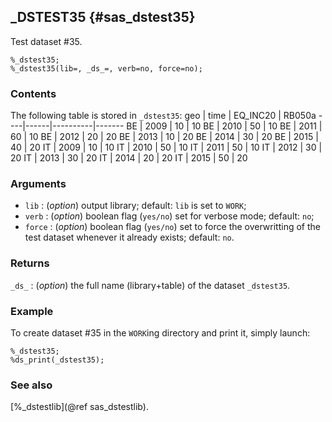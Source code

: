 ## _DSTEST35 {#sas_dstest35}
Test dataset #35.

	%_dstest35;
	%_dstest35(lib=, _ds_=, verb=no, force=no);

### Contents
The following table is stored in `_dstest35`:
geo | time | EQ_INC20 | RB050a
----|------|----------|-------
 BE | 2009 |    10    |   10 
 BE | 2010 |    50    |   10
 BE | 2011 |    60    |   10
 BE | 2012 |    20    |   20
 BE | 2013 |    10    |   20
 BE | 2014 |    30    |   20
 BE | 2015 |    40    |   20
 IT | 2009 |    10    |   10
 IT | 2010 |    50    |   10
 IT | 2011 |    50    |   10
 IT | 2012 |    30    |   20
 IT | 2013 |    30    |   20
 IT | 2014 |    20    |   20
 IT | 2015 |    50    |   20

### Arguments
* `lib` : (_option_) output library; default: `lib` is set to `WORK`;
* `verb` : (_option_) boolean flag (`yes/no`) set for verbose mode; default: `no`;
* `force` : (_option_) boolean flag (`yes/no`) set to force the overwritting of the
	test dataset whenever it already exists; default: `no`. 

### Returns
`_ds_` : (_option_) the full name (library+table) of the dataset `_dstest35`.

### Example
To create dataset #35 in the `WORK`ing directory and print it, simply launch:
	
	%_dstest35;
	%ds_print(_dstest35);

### See also
[%_dstestlib](@ref sas_dstestlib).
